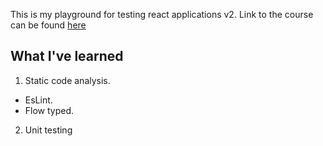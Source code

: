 This is my playground for testing react applications v2.
Link to the course can be found [here](https://frontendmasters.com/courses/testing-react/)

## What I've learned
1. Static code analysis.
- EsLint.
- Flow typed.

2. Unit testing
